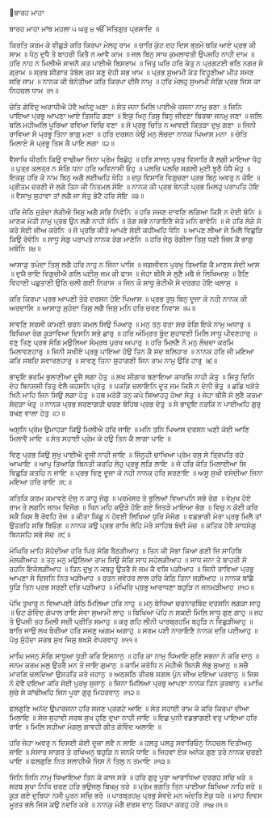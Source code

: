 ਬਾਰਹ ਮਾਹਾ

ਬਾਰਹ ਮਾਹਾ ਮਾਂਝ ਮਹਲਾ ੫ ਘਰੁ ੪
ੴ ਸਤਿਗੁਰ ਪ੍ਰਸਾਦਿ ॥

ਕਿਰਤਿ ਕਰਮ ਕੇ ਵੀਛੁੜੇ ਕਰਿ ਕਿਰਪਾ ਮੇਲਹੁ ਰਾਮ ॥
ਚਾਰਿ ਕੁੰਟ ਦਹ ਦਿਸ ਭ੍ਰਮੇ ਥਕਿ ਆਏ ਪ੍ਰਭ ਕੀ ਸਾਮ ॥
ਧੇਨੁ ਦੁਧੈ ਤੇ ਬਾਹਰੀ ਕਿਤੈ ਨ ਆਵੈ ਕਾਮ ॥
ਜਲ ਬਿਨੁ ਸਾਖ ਕੁਮਲਾਵਤੀ ਉਪਜਹਿ ਨਾਹੀ ਦਾਮ ॥
ਹਰਿ ਨਾਹ ਨ ਮਿਲੀਐ ਸਾਜਨੈ ਕਤ ਪਾਈਐ ਬਿਸਰਾਮ ॥
ਜਿਤੁ ਘਰਿ ਹਰਿ ਕੰਤੁ ਨ ਪ੍ਰਗਟਈ ਭਠਿ ਨਗਰ ਸੇ ਗ੍ਰਾਮ ॥
ਸ੍ਰਬ ਸੀਗਾਰ ਤੰਬੋਲ ਰਸ ਸਣੁ ਦੇਹੀ ਸਭ ਖਾਮ ॥
ਪ੍ਰਭ ਸੁਆਮੀ ਕੰਤ ਵਿਹੂਣੀਆ ਮੀਤ ਸਜਣ ਸਭਿ ਜਾਮ ॥
ਨਾਨਕ ਕੀ ਬੇਨੰਤੀਆ ਕਰਿ ਕਿਰਪਾ ਦੀਜੈ ਨਾਮੁ ॥
ਹਰਿ ਮੇਲਹੁ ਸੁਆਮੀ ਸੰਗਿ ਪ੍ਰਭ ਜਿਸ ਕਾ ਨਿਹਚਲ ਧਾਮ ॥੧॥

ਚੇਤਿ ਗੋਵਿੰਦੁ ਅਰਾਧੀਐ ਹੋਵੈ ਅਨੰਦੁ ਘਣਾ ॥
ਸੰਤ ਜਨਾ ਮਿਲਿ ਪਾਈਐ ਰਸਨਾ ਨਾਮੁ ਭਣਾ ॥
ਜਿਨਿ ਪਾਇਆ ਪ੍ਰਭੁ ਆਪਣਾ ਆਏ ਤਿਸਹਿ ਗਣਾ ॥
ਇਕੁ ਖਿਨੁ ਤਿਸੁ ਬਿਨੁ ਜੀਵਣਾ ਬਿਰਥਾ ਜਨਮੁ ਜਣਾ ॥
ਜਲਿ ਥਲਿ ਮਹੀਅਲਿ ਪੂਰਿਆ ਰਵਿਆ ਵਿਚਿ ਵਣਾ ॥
ਸੋ ਪ੍ਰਭੁ ਚਿਤਿ ਨ ਆਵਈ ਕਿਤੜਾ ਦੁਖੁ ਗਣਾ ॥
ਜਿਨੀ ਰਾਵਿਆ ਸੋ ਪ੍ਰਭੂ ਤਿੰਨਾ ਭਾਗੁ ਮਣਾ ॥
ਹਰਿ ਦਰਸਨ ਕੰਉ ਮਨੁ ਲੋਚਦਾ ਨਾਨਕ ਪਿਆਸ ਮਨਾ ॥
ਚੇਤਿ ਮਿਲਾਏ ਸੋ ਪ੍ਰਭੂ ਤਿਸ ਕੈ ਪਾਇ ਲਗਾ ॥੨॥

ਵੈਸਾਖਿ ਧੀਰਨਿ ਕਿਉ ਵਾਢੀਆ ਜਿਨਾ ਪ੍ਰੇਮ ਬਿਛੋਹੁ ॥
ਹਰਿ ਸਾਜਨੁ ਪੁਰਖੁ ਵਿਸਾਰਿ ਕੈ ਲਗੀ ਮਾਇਆ ਧੋਹੁ ॥
ਪੁਤ੍ਰ ਕਲਤ੍ਰ ਨ ਸੰਗਿ ਧਨਾ ਹਰਿ ਅਵਿਨਾਸੀ ਓਹੁ ॥
ਪਲਚਿ ਪਲਚਿ ਸਗਲੀ ਮੁਈ ਝੂਠੈ ਧੰਧੈ ਮੋਹੁ ॥
ਇਕਸੁ ਹਰਿ ਕੇ ਨਾਮ ਬਿਨੁ ਅਗੈ ਲਈਅਹਿ ਖੋਹਿ ॥
ਦਯੁ ਵਿਸਾਰਿ ਵਿਗੁਚਣਾ ਪ੍ਰਭ ਬਿਨੁ ਅਵਰੁ ਨ ਕੋਇ ॥
ਪ੍ਰੀਤਮ ਚਰਣੀ ਜੋ ਲਗੇ ਤਿਨ ਕੀ ਨਿਰਮਲ ਸੋਇ ॥
ਨਾਨਕ ਕੀ ਪ੍ਰਭ ਬੇਨਤੀ ਪ੍ਰਭ ਮਿਲਹੁ ਪਰਾਪਤਿ ਹੋਇ ॥
ਵੈਸਾਖੁ ਸੁਹਾਵਾ ਤਾਂ ਲਗੈ ਜਾ ਸੰਤੁ ਭੇਟੈ ਹਰਿ ਸੋਇ ॥੩॥

ਹਰਿ ਜੇਠਿ ਜੁੜੰਦਾ ਲੋੜੀਐ ਜਿਸੁ ਅਗੈ ਸਭਿ ਨਿਵੰਨਿ ॥
ਹਰਿ ਸਜਣ ਦਾਵਣਿ ਲਗਿਆ ਕਿਸੈ ਨ ਦੇਈ ਬੰਨਿ ॥
ਮਾਣਕ ਮੋਤੀ ਨਾਮੁ ਪ੍ਰਭ ਉਨ ਲਗੈ ਨਾਹੀ ਸੰਨਿ ॥
ਰੰਗ ਸਭੇ ਨਾਰਾਇਣੈ ਜੇਤੇ ਮਨਿ ਭਾਵੰਨਿ ॥
ਜੋ ਹਰਿ ਲੋੜੇ ਸੋ ਕਰੇ ਸੋਈ ਜੀਅ ਕਰੰਨਿ ॥
ਜੋ ਪ੍ਰਭਿ ਕੀਤੇ ਆਪਣੇ ਸੇਈ ਕਹੀਅਹਿ ਧੰਨਿ ॥
ਆਪਣ ਲੀਆ ਜੇ ਮਿਲੈ ਵਿਛੁੜਿ ਕਿਉ ਰੋਵੰਨਿ ॥
ਸਾਧੂ ਸੰਗੁ ਪਰਾਪਤੇ ਨਾਨਕ ਰੰਗ ਮਾਣੰਨਿ ॥
ਹਰਿ ਜੇਠੁ ਰੰਗੀਲਾ ਤਿਸੁ ਧਣੀ ਜਿਸ ਕੈ ਭਾਗੁ ਮਥੰਨਿ ॥੪॥

ਆਸਾੜੁ ਤਪੰਦਾ ਤਿਸੁ ਲਗੈ ਹਰਿ ਨਾਹੁ ਨ ਜਿੰਨਾ ਪਾਸਿ ॥
ਜਗਜੀਵਨ ਪੁਰਖੁ ਤਿਆਗਿ ਕੈ ਮਾਣਸ ਸੰਦੀ ਆਸ ॥
ਦੁਯੈ ਭਾਇ ਵਿਗੁਚੀਐ ਗਲਿ ਪਈਸੁ ਜਮ ਕੀ ਫਾਸ ॥
ਜੇਹਾ ਬੀਜੈ ਸੋ ਲੁਣੈ ਮਥੈ ਜੋ ਲਿਖਿਆਸੁ ॥
ਰੈਣਿ ਵਿਹਾਣੀ ਪਛੁਤਾਣੀ ਉਠਿ ਚਲੀ ਗਈ ਨਿਰਾਸ ॥
ਜਿਨ ਕੌ ਸਾਧੂ ਭੇਟੀਐ ਸੋ ਦਰਗਹ ਹੋਇ ਖਲਾਸੁ ॥

ਕਰਿ ਕਿਰਪਾ ਪ੍ਰਭ ਆਪਣੀ ਤੇਰੇ ਦਰਸਨ ਹੋਇ ਪਿਆਸ ॥
ਪ੍ਰਭ ਤੁਧੁ ਬਿਨੁ ਦੂਜਾ ਕੋ ਨਹੀ ਨਾਨਕ ਕੀ ਅਰਦਾਸਿ ॥
ਆਸਾੜੁ ਸੁਹੰਦਾ ਤਿਸੁ ਲਗੈ ਜਿਸੁ ਮਨਿ ਹਰਿ ਚਰਣ ਨਿਵਾਸ ॥੫॥

ਸਾਵਣਿ ਸਰਸੀ ਕਾਮਣੀ ਚਰਨ ਕਮਲ ਸਿਉ ਪਿਆਰੁ ॥
ਮਨੁ ਤਨੁ ਰਤਾ ਸਚ ਰੰਗਿ ਇਕੋ ਨਾਮੁ ਅਧਾਰੁ ॥
ਬਿਖਿਆ ਰੰਗ ਕੂੜਾਵਿਆ ਦਿਸਨਿ ਸਭੇ ਛਾਰੁ ॥
ਹਰਿ ਅੰਮ੍ਰਿਤ ਬੂੰਦ ਸੁਹਾਵਣੀ ਮਿਲਿ ਸਾਧੂ ਪੀਵਣਹਾਰੁ ॥
ਵਣੁ ਤਿਣੁ ਪ੍ਰਭ ਸੰਗਿ ਮਉਲਿਆ ਸੰਮ੍ਰਥ ਪੁਰਖ ਅਪਾਰੁ ॥
ਹਰਿ ਮਿਲਣੈ ਨੋ ਮਨੁ ਲੋਚਦਾ ਕਰਮਿ ਮਿਲਾਵਣਹਾਰੁ ॥
ਜਿਨੀ ਸਖੀਏ ਪ੍ਰਭੁ ਪਾਇਆ ਹੰਉ ਤਿਨ ਕੈ ਸਦ ਬਲਿਹਾਰ ॥
ਨਾਨਕ ਹਰਿ ਜੀ ਮਇਆ ਕਰਿ ਸਬਦਿ ਸਵਾਰਣਹਾਰੁ ॥
ਸਾਵਣੁ ਤਿਨਾ ਸੁਹਾਗਣੀ ਜਿਨ ਰਾਮ ਨਾਮੁ ਉਰਿ ਹਾਰੁ ॥੬॥

ਭਾਦੁਇ ਭਰਮਿ ਭੁਲਾਣੀਆ ਦੂਜੈ ਲਗਾ ਹੇਤੁ ॥
ਲਖ ਸੀਗਾਰ ਬਣਾਇਆ ਕਾਰਜਿ ਨਾਹੀ ਕੇਤੁ ॥
ਜਿਤੁ ਦਿਨਿ ਦੇਹ ਬਿਨਸਸੀ ਤਿਤੁ ਵੇਲੈ ਕਹਸਨਿ ਪ੍ਰੇਤੁ ॥
ਪਕੜਿ ਚਲਾਇਨਿ ਦੂਤ ਜਮ ਕਿਸੈ ਨ ਦੇਨੀ ਭੇਤੁ ॥
ਛਡਿ ਖੜੋਤੇ ਖਿਨੈ ਮਾਹਿ ਜਿਨ ਸਿਉ ਲਗਾ ਹੇਤੁ ॥
ਹਥ ਮਰੋੜੈ ਤਨੁ ਕਪੇ ਸਿਆਹਹੁ ਹੋਆ ਸੇਤੁ ॥
ਜੇਹਾ ਬੀਜੈ ਸੋ ਲੁਣੈ ਕਰਮਾ ਸੰਦੜਾ ਖੇਤੁ ॥
ਨਾਨਕ ਪ੍ਰਭ ਸਰਣਾਗਤੀ ਚਰਣ ਬੋਹਿਥ ਪ੍ਰਭ ਦੇਤੁ ॥
ਸੇ ਭਾਦੁਇ ਨਰਕਿ ਨ ਪਾਈਅਹਿ ਗੁਰੁ ਰਖਣ ਵਾਲਾ ਹੇਤੁ ॥੭॥

ਅਸੁਨਿ ਪ੍ਰੇਮ ਉਮਾਹੜਾ ਕਿਉ ਮਿਲੀਐ ਹਰਿ ਜਾਇ ॥
ਮਨਿ ਤਨਿ ਪਿਆਸ ਦਰਸਨ ਘਣੀ ਕੋਈ ਆਣਿ ਮਿਲਾਵੈ ਮਾਇ ॥
ਸੰਤ ਸਹਾਈ ਪ੍ਰੇਮ ਕੇ ਹਉ ਤਿਨ ਕੈ ਲਾਗਾ ਪਾਇ ॥

ਵਿਣੁ ਪ੍ਰਭ ਕਿਉ ਸੁਖੁ ਪਾਈਐ ਦੂਜੀ ਨਾਹੀ ਜਾਇ ॥
ਜਿੰਨ੍ਹ੍ਹੀ ਚਾਖਿਆ ਪ੍ਰੇਮ ਰਸੁ ਸੇ ਤ੍ਰਿਪਤਿ ਰਹੇ ਆਘਾਇ ॥
ਆਪੁ ਤਿਆਗਿ ਬਿਨਤੀ ਕਰਹਿ ਲੇਹੁ ਪ੍ਰਭੂ ਲੜਿ ਲਾਇ ॥
ਜੋ ਹਰਿ ਕੰਤਿ ਮਿਲਾਈਆ ਸਿ ਵਿਛੁੜਿ ਕਤਹਿ ਨ ਜਾਇ ॥
ਪ੍ਰਭ ਵਿਣੁ ਦੂਜਾ ਕੋ ਨਹੀ ਨਾਨਕ ਹਰਿ ਸਰਣਾਇ ॥
ਅਸੂ ਸੁਖੀ ਵਸੰਦੀਆ ਜਿਨਾ ਮਇਆ ਹਰਿ ਰਾਇ ॥੮॥

ਕਤਿਕਿ ਕਰਮ ਕਮਾਵਣੇ ਦੋਸੁ ਨ ਕਾਹੂ ਜੋਗੁ ॥
ਪਰਮੇਸਰ ਤੇ ਭੁਲਿਆਂ ਵਿਆਪਨਿ ਸਭੇ ਰੋਗ ॥
ਵੇਮੁਖ ਹੋਏ ਰਾਮ ਤੇ ਲਗਨਿ ਜਨਮ ਵਿਜੋਗ ॥
ਖਿਨ ਮਹਿ ਕਉੜੇ ਹੋਇ ਗਏ ਜਿਤੜੇ ਮਾਇਆ ਭੋਗ ॥
ਵਿਚੁ ਨ ਕੋਈ ਕਰਿ ਸਕੈ ਕਿਸ ਥੈ ਰੋਵਹਿ ਰੋਜ ॥
ਕੀਤਾ ਕਿਛੂ ਨ ਹੋਵਈ ਲਿਖਿਆ ਧੁਰਿ ਸੰਜੋਗ ॥
ਵਡਭਾਗੀ ਮੇਰਾ ਪ੍ਰਭੁ ਮਿਲੈ ਤਾਂ ਉਤਰਹਿ ਸਭਿ ਬਿਓਗ ॥
ਨਾਨਕ ਕਉ ਪ੍ਰਭ ਰਾਖਿ ਲੇਹਿ ਮੇਰੇ ਸਾਹਿਬ ਬੰਦੀ ਮੋਚ ॥
ਕਤਿਕ ਹੋਵੈ ਸਾਧਸੰਗੁ ਬਿਨਸਹਿ ਸਭੇ ਸੋਚ ॥੯॥

ਮੰਘਿਰਿ ਮਾਹਿ ਸੋਹੰਦੀਆ ਹਰਿ ਪਿਰ ਸੰਗਿ ਬੈਠੜੀਆਹ ॥
ਤਿਨ ਕੀ ਸੋਭਾ ਕਿਆ ਗਣੀ ਜਿ ਸਾਹਿਬਿ ਮੇਲੜੀਆਹ ॥
ਤਨੁ ਮਨੁ ਮਉਲਿਆ ਰਾਮ ਸਿਉ ਸੰਗਿ ਸਾਧ ਸਹੇਲੜੀਆਹ ॥
ਸਾਧ ਜਨਾ ਤੇ ਬਾਹਰੀ ਸੇ ਰਹਨਿ ਇਕੇਲੜੀਆਹ ॥
ਤਿਨ ਦੁਖੁ ਨ ਕਬਹੂ ਉਤਰੈ ਸੇ ਜਮ ਕੈ ਵਸਿ ਪੜੀਆਹ ॥
ਜਿਨੀ ਰਾਵਿਆ ਪ੍ਰਭੁ ਆਪਣਾ ਸੇ ਦਿਸਨਿ ਨਿਤ ਖੜੀਆਹ ॥
ਰਤਨ ਜਵੇਹਰ ਲਾਲ ਹਰਿ ਕੰਠਿ ਤਿਨਾ ਜੜੀਆਹ ॥
ਨਾਨਕ ਬਾਂਛੈ ਧੂੜਿ ਤਿਨ ਪ੍ਰਭ ਸਰਣੀ ਦਰਿ ਪੜੀਆਹ ॥
ਮੰਘਿਰਿ ਪ੍ਰਭੁ ਆਰਾਧਣਾ ਬਹੁੜਿ ਨ ਜਨਮੜੀਆਹ ॥੧੦॥


ਪੋਖਿ ਤੁਖਾਰੁ ਨ ਵਿਆਪਈ ਕੰਠਿ ਮਿਲਿਆ ਹਰਿ ਨਾਹੁ ॥
ਮਨੁ ਬੇਧਿਆ ਚਰਨਾਰਬਿੰਦ ਦਰਸਨਿ ਲਗੜਾ ਸਾਹੁ ॥
ਓਟ ਗੋਵਿੰਦ ਗੋਪਾਲ ਰਾਇ ਸੇਵਾ ਸੁਆਮੀ ਲਾਹੁ ॥
ਬਿਖਿਆ ਪੋਹਿ ਨ ਸਕਈ ਮਿਲਿ ਸਾਧੂ ਗੁਣ ਗਾਹੁ ॥
ਜਹ ਤੇ ਉਪਜੀ ਤਹ ਮਿਲੀ ਸਚੀ ਪ੍ਰੀਤਿ ਸਮਾਹੁ ॥
ਕਰੁ ਗਹਿ ਲੀਨੀ ਪਾਰਬ੍ਰਹਮਿ ਬਹੁੜਿ ਨ ਵਿਛੁੜੀਆਹੁ ॥
ਬਾਰਿ ਜਾਉ ਲਖ ਬੇਰੀਆ ਹਰਿ ਸਜਣੁ ਅਗਮ ਅਗਾਹੁ ॥
ਸਰਮ ਪਈ ਨਾਰਾਇਣੈ ਨਾਨਕ ਦਰਿ ਪਈਆਹੁ ॥
ਪੋਖੁ ਸੋੁਹੰਦਾ ਸਰਬ ਸੁਖ ਜਿਸੁ ਬਖਸੇ ਵੇਪਰਵਾਹੁ ॥੧੧॥

ਮਾਘਿ ਮਜਨੁ ਸੰਗਿ ਸਾਧੂਆ ਧੂੜੀ ਕਰਿ ਇਸਨਾਨੁ ॥
ਹਰਿ ਕਾ ਨਾਮੁ ਧਿਆਇ ਸੁਣਿ ਸਭਨਾ ਨੋ ਕਰਿ ਦਾਨੁ ॥
ਜਨਮ ਕਰਮ ਮਲੁ ਉਤਰੈ ਮਨ ਤੇ ਜਾਇ ਗੁਮਾਨੁ ॥
ਕਾਮਿ ਕਰੋਧਿ ਨ ਮੋਹੀਐ ਬਿਨਸੈ ਲੋਭੁ ਸੁਆਨੁ ॥
ਸਚੈ ਮਾਰਗਿ ਚਲਦਿਆ ਉਸਤਤਿ ਕਰੇ ਜਹਾਨੁ ॥
ਅਠਸਠਿ ਤੀਰਥ ਸਗਲ ਪੁੰਨ ਜੀਅ ਦਇਆ ਪਰਵਾਨੁ ॥
ਜਿਸ ਨੋ ਦੇਵੈ ਦਇਆ ਕਰਿ ਸੋਈ ਪੁਰਖੁ ਸੁਜਾਨੁ ॥
ਜਿਨਾ ਮਿਲਿਆ ਪ੍ਰਭੁ ਆਪਣਾ ਨਾਨਕ ਤਿਨ ਕੁਰਬਾਨੁ ॥
ਮਾਘਿ ਸੁਚੇ ਸੇ ਕਾਂਢੀਅਹਿ ਜਿਨ ਪੂਰਾ ਗੁਰੁ ਮਿਹਰਵਾਨੁ ॥੧੨॥

ਫਲਗੁਣਿ ਅਨੰਦ ਉਪਾਰਜਨਾ ਹਰਿ ਸਜਣ ਪ੍ਰਗਟੇ ਆਇ ॥
ਸੰਤ ਸਹਾਈ ਰਾਮ ਕੇ ਕਰਿ ਕਿਰਪਾ ਦੀਆ ਮਿਲਾਇ ॥
ਸੇਜ ਸੁਹਾਵੀ ਸਰਬ ਸੁਖ ਹੁਣਿ ਦੁਖਾ ਨਾਹੀ ਜਾਇ ॥
ਇਛ ਪੁਨੀ ਵਡਭਾਗਣੀ ਵਰੁ ਪਾਇਆ ਹਰਿ ਰਾਇ ॥
ਮਿਲਿ ਸਹੀਆ ਮੰਗਲੁ ਗਾਵਹੀ ਗੀਤ ਗੋਵਿੰਦ ਅਲਾਇ ॥

ਹਰਿ ਜੇਹਾ ਅਵਰੁ ਨ ਦਿਸਈ ਕੋਈ ਦੂਜਾ ਲਵੈ ਨ ਲਾਇ ॥
ਹਲਤੁ ਪਲਤੁ ਸਵਾਰਿਓਨੁ ਨਿਹਚਲ ਦਿਤੀਅਨੁ ਜਾਇ ॥
ਸੰਸਾਰ ਸਾਗਰ ਤੇ ਰਖਿਅਨੁ
ਬਹੁੜਿ ਨ ਜਨਮੈ ਧਾਇ ॥
ਜਿਹਵਾ ਏਕ ਅਨੇਕ ਗੁਣ ਤਰੇ ਨਾਨਕ ਚਰਣੀ ਪਾਇ ॥
ਫਲਗੁਣਿ ਨਿਤ ਸਲਾਹੀਐ ਜਿਸ ਨੋ ਤਿਲੁ ਨ ਤਮਾਇ ॥੧੩॥

ਜਿਨਿ ਜਿਨਿ ਨਾਮੁ ਧਿਆਇਆ ਤਿਨ ਕੇ ਕਾਜ ਸਰੇ ॥
ਹਰਿ ਗੁਰੁ ਪੂਰਾ ਆਰਾਧਿਆ ਦਰਗਹ ਸਚਿ ਖਰੇ ॥
ਸਰਬ ਸੁਖਾ ਨਿਧਿ ਚਰਣ ਹਰਿ ਭਉਜਲੁ ਬਿਖਮੁ ਤਰੇ ॥
ਪ੍ਰੇਮ ਭਗਤਿ ਤਿਨ ਪਾਈਆ ਬਿਖਿਆ ਨਾਹਿ ਜਰੇ ॥
ਕੂੜ ਗਏ ਦੁਬਿਧਾ ਨਸੀ ਪੂਰਨ ਸਚਿ ਭਰੇ ॥
ਪਾਰਬ੍ਰਹਮੁ ਪ੍ਰਭੁ ਸੇਵਦੇ ਮਨ ਅੰਦਰਿ ਏਕੁ ਧਰੇ ॥
ਮਾਹ ਦਿਵਸ ਮੂਰਤ ਭਲੇ ਜਿਸ ਕਉ ਨਦਰਿ ਕਰੇ ॥
ਨਾਨਕੁ ਮੰਗੈ ਦਰਸ ਦਾਨੁ ਕਿਰਪਾ ਕਰਹੁ ਹਰੇ ॥੧੪॥੧॥


